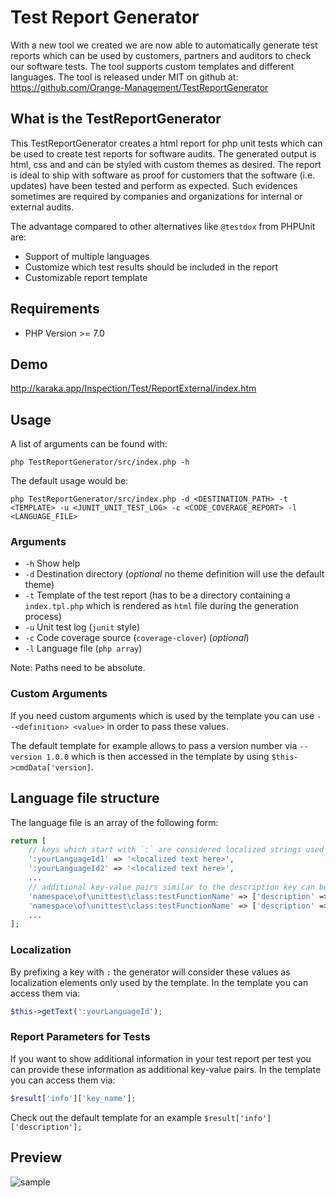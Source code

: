 # Test Report Generator

With a new tool we created we are now able to automatically generate test reports which can be used by customers, partners and auditors to check our software tests. The tool supports custom templates and different languages. The tool is released under MIT on github at: https://github.com/Orange-Management/TestReportGenerator


## What is the TestReportGenerator

This TestReportGenerator creates a html report for php unit tests which can be used to create test reports for software audits. The generated output is html, css and and can be styled with custom themes as desired. The report is ideal to ship with software as proof for customers that the software (i.e. updates) have been tested and perform as expected. Such evidences sometimes are required by companies and organizations for internal or external audits.

The advantage compared to other alternatives like `@testdox` from PHPUnit are:

* Support of multiple languages
* Customize which test results should be included in the report
* Customizable report template

## Requirements

* PHP Version >= 7.0

## Demo

http://karaka.app/Inspection/Test/ReportExternal/index.htm

## Usage

A list of arguments can be found with:

```
php TestReportGenerator/src/index.php -h
```

The default usage would be:

```
php TestReportGenerator/src/index.php -d <DESTINATION_PATH> -t <TEMPLATE> -u <JUNIT_UNIT_TEST_LOG> -c <CODE_COVERAGE_REPORT> -l <LANGUAGE_FILE>
```

### Arguments

* `-h` Show help
* `-d` Destination directory (*optional* no theme definition will use the default theme)
* `-t` Template of the test report (has to be a directory containing a `index.tpl.php` which is rendered as `html` file during the generation process)
* `-u` Unit test log (`junit` style)
* `-c` Code coverage source (`coverage-clover`) (*optional*)
* `-l` Language file (`php array`)

Note: Paths need to be absolute.

### Custom Arguments

If you need custom arguments which is used by the template you can use `--<definition> <value>` in order to pass these values.

The default template for example allows to pass a version number via `--version 1.0.0` which is then accessed in the template by using `$this->cmdData['version]`.

## Language file structure

The language file is an array of the following form:

```php
return [
    // keys which start with `:` are considered localized strings used in the template not for the report.
    ':yourLanguageId1' => '<localized text here>',
    ':yourLanguageId2' => '<localized text here>',
    ...
    // additional key-value pairs similar to the description key can be added optionally and then used in the customized template if required (e.g. author, purpose, associated risk etc.)
    'namespace\of\unittest\class:testFunctionName' => ['description' => '<text to display>' /* optional parameters go here */],
    'namespace\of\unittest\class:testFunctionName' => ['description' => '<text to display>'],
    ...
];
```

### Localization

By prefixing a key with `:` the generator will consider these values as localization elements only used by the template. In the template you can access them via:

```php
$this->getText(':yourLanguageId');
```

### Report Parameters for Tests

If you want to show additional information in your test report per test you can provide these information as additional key-value pairs. In the template you can access them via:

```php
$result['info']['key_name'];
```

Check out the default template for an example `$result['info']['description'];`

## Preview

![sample](https://raw.githubusercontent.com/Orange-Management/TestReportGenerator/master/img/sample.jpg)
